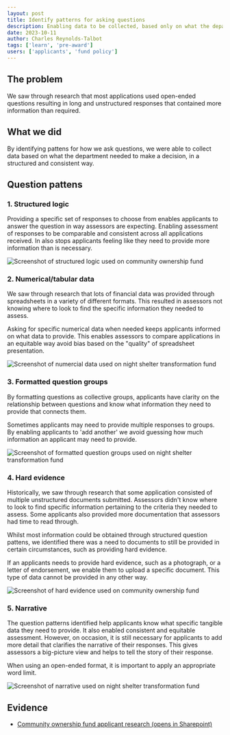 ```yaml
---
layout: post
title: Identify patterns for asking questions
description: Enabling data to be collected, based only on what the department needed to make a decision, in a structured and consistent way.
date: 2023-10-11
author: Charles Reynolds-Talbot
tags: ['learn', 'pre-award'] 
users: ['applicants', 'fund policy']
---
```


## The problem

We saw through research that most applications used open-ended questions resulting in long and unstructured responses that contained more information than required. 

## What we did
By identifying pattens for how we ask questions, we were able to collect data based on what the department needed to make a decision, in a structured and consistent way.

## Question pattens

### 1. Structured logic

Providing a specific set of responses to choose from enables applicants to answer the question in way assessors are expecting. Enabling assessment of responses to be comparable and consistent across all applications received. In also stops applicants feeling like they need to provide more information than is necessary. 

![Screenshot of structured logic used on community ownership fund](/identify-question-patterns/structured-logic.png "Screenshot of structured logic used on community ownership fund")

### 2. Numerical/tabular data

We saw through research that lots of financial data was provided through spreadsheets in a variety of different formats. This resulted in assessors not knowing where to look to find the specific information they needed to assess. 

Asking for specific numerical data when needed keeps applicants informed on what data to provide. This enables assessors to compare applications in an equitable way avoid bias based on the "quality" of spreadsheet presentation.

![Screenshot of numercial data used on night shelter transformation fund](/identify-question-patterns/numercial-data.png "Screenshot of numercial data used on night shelter transformation fund")

### 3. Formatted question groups

By formatting questions as collective groups, applicants have clarity on the relationship between questions and know what information they need to provide that connects them.

Sometimes applicants may need to provide multiple responses to groups. By enabling applicants to 'add another' we avoid guessing how much information an applicant may need to provide.

![Screenshot of formatted question groups used on night shelter transformation fund](/identify-question-patterns/formatted-groups.png "Screenshot of formatted question groups used on night shelter transformation fund")

### 4. Hard evidence
Historically, we saw through research that some application consisted of multiple unstructured documents submitted. Assessors didn't know where to look to find specific information pertaining to the criteria they needed to assess. Some applicants also provided more documentation that assessors had time to read through. 

Whilst most information could be obtained through structured question pattens, we identified there was a need to documents to still be provided in certain circumstances, such as providing hard evidence. 

If an applicants needs to provide hard evidence, such as a photograph, or a letter of endorsement, we enable them to upload a specific document. This type of data cannot be provided in any other way. 

![Screenshot of hard evidence used on community ownership fund](/identify-question-patterns/hard-evidence.png "Screenshot of hard evidence used on community ownership fund")

### 5. Narrative
The question patterns identified help applicants know what specific tangible data they need to provide. It also enabled consistent and equitable assessment. However, on occasion, it is still necessary for applicants to add more detail that clarifies the narrative of their responses. This gives assessors a big-picture view and helps to tell the story of their response. 

When using an open-ended format, it is important to apply an appropriate word limit.

![Screenshot of narrative used on night shelter transformation fund](/identify-question-patterns/narrative.png "Screenshot of narrative used on night shelter transformation fund")

## Evidence

- [Community ownership fund applicant research (opens in Sharepoint)](https://mhclg.sharepoint.com.mcas.ms/:p:/s/FundingServiceDesignTeam/ETNJ66o7J65IuEjvu1a7igAByZ9LtBMezxW998FGD_rDow?e=d3SD0L)